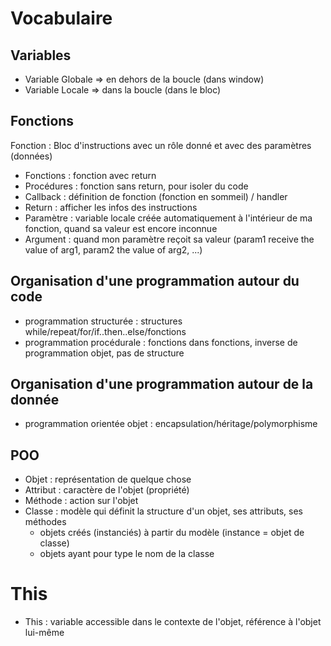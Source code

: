 # Vocabulaire
## Variables
- Variable Globale => en dehors de la boucle (dans window)
- Variable Locale => dans la boucle (dans le bloc)

## Fonctions
Fonction : Bloc d'instructions avec un rôle donné et avec des paramètres (données)
  - Fonctions : fonction avec return
  - Procédures : fonction sans return, pour isoler du code
- Callback : définition de fonction (fonction en sommeil) / handler
- Return : afficher les infos des instructions
- Paramètre : variable locale créée automatiquement à l'intérieur de ma fonction, quand sa valeur est encore inconnue
- Argument : quand mon paramètre reçoit sa valeur (param1 receive the value of arg1, param2 the value of arg2, ...)

## Organisation d'une programmation autour du code
- programmation structurée : structures while/repeat/for/if..then..else/fonctions
- programmation procédurale : fonctions dans fonctions, inverse de programmation objet, pas de structure
## Organisation d'une programmation autour de la donnée
- programmation orientée objet : encapsulation/héritage/polymorphisme

## POO
- Objet : représentation de quelque chose
- Attribut : caractère de l'objet (propriété)
- Méthode : action sur l'objet
- Classe : modèle qui définit la structure d'un objet, ses attributs, ses méthodes
  - objets créés (instanciés) à partir du modèle (instance = objet de classe)
  - objets ayant pour type le nom de la classe
  
# This
- This : variable accessible dans le contexte de l'objet, référence à l'objet lui-même
